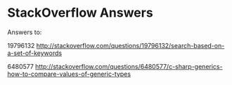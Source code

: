 StackOverflow Answers
=====================

Answers to:

19796132 http://stackoverflow.com/questions/19796132/search-based-on-a-set-of-keywords

6480577 http://stackoverflow.com/questions/6480577/c-sharp-generics-how-to-compare-values-of-generic-types
